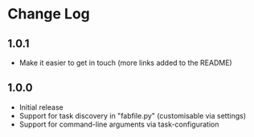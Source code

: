 # Change Log

## 1.0.1

- Make it easier to get in touch (more links added to the README)

## 1.0.0

- Initial release
- Support for task discovery in "fabfile.py" (customisable via settings)
- Support for command-line arguments via task-configuration
